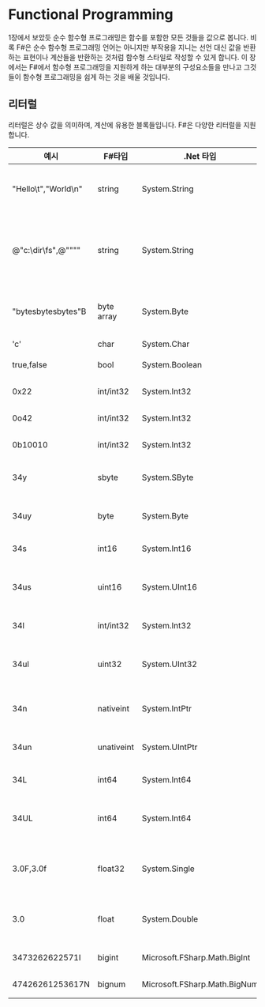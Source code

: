 # Functional Programming

1장에서 보았듯 순수 함수형 프로그래밍은 함수를 포함한 모든 것들을 값으로 봅니다. 비록 F#은 순수 함수형 프로그래밍 언어는 아니지만 부작용을 지니는 선언 대신 값을 반환하는 표현이나 계산들을 반환하는 것처럼 함수형 스타일로 작성할 수 있게 합니다. 이 장에서는 F#에서 함수형 프로그래밍을 지원하게 하는 대부분의 구성요소들을 만나고 그것들이 함수형 프로그래밍을 쉽게 하는 것을 배울 것입니다.

## 리터럴

리터럴은 상수 값을 의미하며, 계산에 유용한 블록들입니다. F#은 다양한 리터럴을 지원합니다.

|예시|F#타입|.Net 타입|설명|
|---|---|---|---|
|"Hello\t","World\n"|string|System.String|이스케이프 문자(\)를 포함한 문자열입니다|
|@"c:\dir\fs",@""""|string|System.String|축자(verbatim) 문자열입니다. (\)는 일반 문자로 취급됩니다|
|"bytesbytesbytes"B|byte array|System.Byte|바이트 배열로 저장될 문자열입니다|
|'c'|char|System.Char|문자입니다|
|true,false|bool|System.Boolean|불리언 값입니다|
|0x22|int/int32|System.Int32|16진수 정수입니다|
|0o42|int/int32|System.Int32|8진수 정수입니다|
|0b10010|int/int32|System.Int32|2진수 정수입니다|
|34y|sbyte|System.SByte|부호를 가진 바이트입니다|
|34uy|byte|System.Byte|부호를 가지지 않는 바이트입니다|
|34s|int16|System.Int16|16비트 정수입니다|
|34us|uint16|System.UInt16|부호를 가지지 않는 16비트 정수입니다|
|34l|int/int32|System.Int32|32비트 정수입니다|
|34ul|uint32|System.UInt32|부호를 가지지 않는 32비트 정수입니다|
|34n|nativeint|System.IntPtr|네이티브 크기를 가지는 정수입니다|
|34un|unativeint|System.UIntPtr|네이티브 크기를 가지는 정수입니다|
|34L|int64|System.Int64|32비트 정수입니다|
|34UL|int64|System.Int64|부호를 가지지 않는 32비트 정수입니다|
|3.0F,3.0f|float32|System.Single|IEEE 32비트 부동소수점 실수입니다|
|3.0|float|System.Double|IEEE 64비트 부동소수점 실수입니다|
|3473262622571I|bigint|Microsoft.FSharp.Math.BigInt|임의의 큰 정수입니다|
|47426261253617N|bignum|Microsoft.FSharp.Math.BigNum|임의의 큰 수입니다|